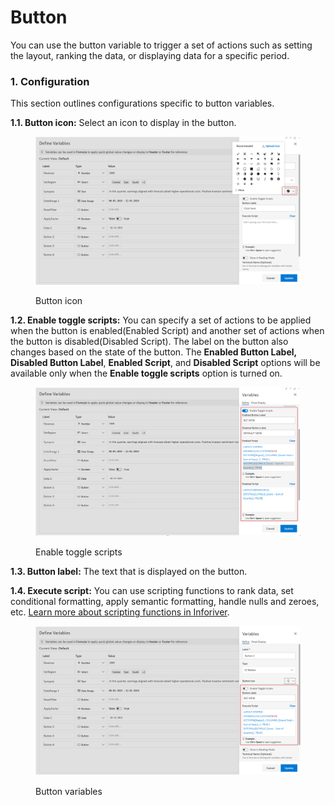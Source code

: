 # Button

You can use the button variable to trigger a set of actions such as setting the layout, ranking the data, or displaying data for a specific period.

### 1. Configuration <a href="#id-1.-configuration" id="id-1.-configuration"></a>

This section outlines configurations specific to button variables.

**1.1. Button icon:** Select an icon to display in the button.

<figure><img src="../../../.gitbook/assets/image (3) (1) (1) (1) (1) (1) (1) (1) (1) (1) (1) (1) (1) (1) (1) (1) (1) (1) (1).png" alt=""><figcaption><p>Button icon</p></figcaption></figure>

**1.2. Enable toggle scripts:** You can specify a set of actions to be applied when the button is enabled(Enabled Script) and another set of actions when the button is disabled(Disabled Script). The label on the button also changes based on the state of the button. The **Enabled Button Label,** **Disabled Button Label**, **Enabled Script**, and **Disabled Script** options will be available only when the **Enable toggle scripts** option is turned on.

<figure><img src="../../../.gitbook/assets/image (1) (1) (1) (1) (1) (1) (1) (1) (1) (1) (1) (1) (1) (1) (1) (1) (1) (1) (1) (1) (1) (1) (1) (1) (1) (1) (1) (1) (1) (1) (1) (1) (1) (1) (1) (1) (1).png" alt=""><figcaption><p>Enable toggle scripts</p></figcaption></figure>

**1.3. Button label:** The text that is displayed on the button.

**1.4. Execute script:** You can use scripting functions to rank data, set conditional formatting, apply semantic formatting, handle nulls and zeroes, etc. [Learn more about scripting functions in Inforiver](../../../formula-syntax/scripting-functions/).

<figure><img src="../../../.gitbook/assets/image (2) (1) (1) (1) (1) (1) (1) (1) (1) (1) (1) (1) (1) (1) (1) (1) (1) (1) (1) (1) (1) (1).png" alt=""><figcaption><p>Button variables</p></figcaption></figure>

